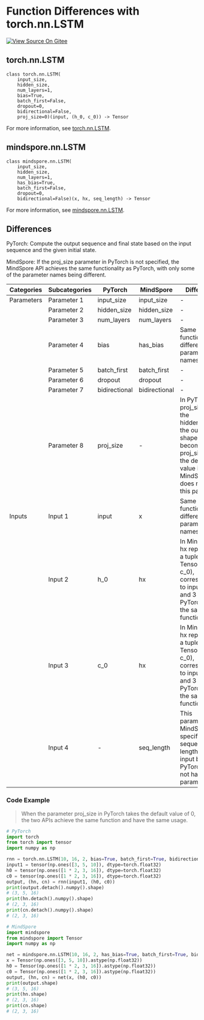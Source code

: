 # Function Differences with torch.nn.LSTM

[![View Source On Gitee](https://mindspore-website.obs.cn-north-4.myhuaweicloud.com/website-images/r2.0/resource/_static/logo_source_en.png)](https://gitee.com/mindspore/docs/blob/r2.0/docs/mindspore/source_en/note/api_mapping/pytorch_diff/LSTM.md)

## torch.nn.LSTM

```text
class torch.nn.LSTM(
    input_size,
    hidden_size,
    num_layers=1,
    bias=True,
    batch_first=False,
    dropout=0,
    bidirectional=False,
    proj_size=0)(input, (h_0, c_0)) -> Tensor
```

For more information, see [torch.nn.LSTM](https://pytorch.org/docs/1.8.1/generated/torch.nn.LSTM.html).

## mindspore.nn.LSTM

```text
class mindspore.nn.LSTM(
    input_size,
    hidden_size,
    num_layers=1,
    has_bias=True,
    batch_first=False,
    dropout=0,
    bidirectional=False)(x, hx, seq_length) -> Tensor
```

For more information, see [mindspore.nn.LSTM](https://www.mindspore.cn/docs/en/r2.0/api_python/nn/mindspore.nn.LSTM.html).

## Differences

PyTorch: Compute the output sequence and final state based on the input sequence and the given initial state.

MindSpore: If the proj_size parameter in PyTorch is not specified, the MindSpore API achieves the same functionality as PyTorch, with only some of the parameter names being different.

| Categories | Subcategories |PyTorch | MindSpore | Difference |
| ---- | ----- | ------- | --------- | ------------- |
|Parameters | Parameter 1  | input_size    | input_size    | -    |
| | Parameter 2  | hidden_size   | hidden_size   | -     |
| | Parameter 3  | num_layers    | num_layers    | -      |
| | Parameter 4  | bias    | has_bias    | Same function, different parameter names  |
| | Parameter 5  | batch_first   | batch_first   | -       |
| | Parameter 6  | dropout       | dropout       | -      |
| | Parameter 7  | bidirectional | bidirectional | -      |
| | Parameter 8  | proj_size     | -             | In PyTorch, if proj_size>0, the hidden_size in the output shape will become proj_size, and the default value is 0. MindSpore does not have this parameter |
| Inputs | Input 1 | input         | x             | Same function, different parameter names   |
| | Input 2 | h_0           | hx            | In MindSpore hx represents a tuple of two Tensor(h_0, c_0), corresponding to inputs 2 and 3 in PyTorch, with the same function          |
| | Input 3 | c_0           | hx             | In MindSpore hx represents a tuple of two Tensor(h_0, c_0), corresponding to inputs 2 and 3 in PyTorch, with the same function     |
| | Input 4 | -             | seq_length    | This parameter in MindSpore specifies the sequence length of the input batch. PyTorch does not have this parameter               |

### Code Example

> When the parameter proj_size in PyTorch takes the default value of 0, the two APIs achieve the same function and have the same usage.

```python
# PyTorch
import torch
from torch import tensor
import numpy as np

rnn = torch.nn.LSTM(10, 16, 2, bias=True, batch_first=True, bidirectional=False)
input1 = tensor(np.ones([3, 5, 10]), dtype=torch.float32)
h0 = tensor(np.ones([1 * 2, 3, 16]), dtype=torch.float32)
c0 = tensor(np.ones([1 * 2, 3, 16]), dtype=torch.float32)
output, (hn, cn) = rnn(input1, (h0, c0))
print(output.detach().numpy().shape)
# (3, 5, 16)
print(hn.detach().numpy().shape)
# (2, 3, 16)
print(cn.detach().numpy().shape)
# (2, 3, 16)

# MindSpore
import mindspore
from mindspore import Tensor
import numpy as np

net = mindspore.nn.LSTM(10, 16, 2, has_bias=True, batch_first=True, bidirectional=False)
x = Tensor(np.ones([3, 5, 10]).astype(np.float32))
h0 = Tensor(np.ones([1 * 2, 3, 16]).astype(np.float32))
c0 = Tensor(np.ones([1 * 2, 3, 16]).astype(np.float32))
output, (hn, cn) = net(x, (h0, c0))
print(output.shape)
# (3, 5, 16)
print(hn.shape)
# (2, 3, 16)
print(cn.shape)
# (2, 3, 16)
```
